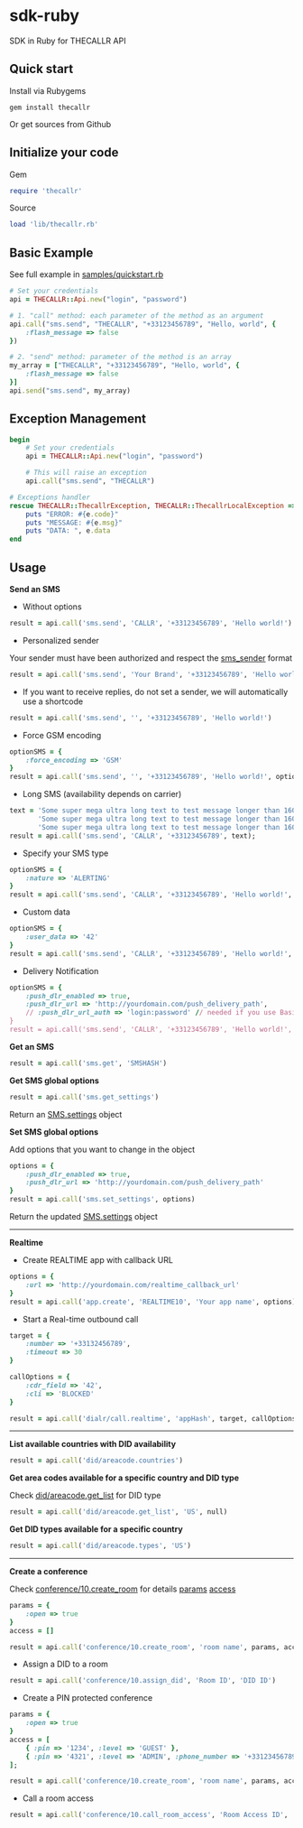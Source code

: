 sdk-ruby
========

SDK in Ruby for THECALLR API

## Quick start
Install via Rubygems

    gem install thecallr

Or get sources from Github

## Initialize your code

Gem

```ruby
require 'thecallr'
```

Source

```ruby
load 'lib/thecallr.rb'
```

## Basic Example
See full example in [samples/quickstart.rb](samples/quickstart.rb)

```ruby
# Set your credentials
api = THECALLR::Api.new("login", "password")

# 1. "call" method: each parameter of the method as an argument
api.call("sms.send", "THECALLR", "+33123456789", "Hello, world", {
	:flash_message => false
})

# 2. "send" method: parameter of the method is an array
my_array = ["THECALLR", "+33123456789", "Hello, world", {
	:flash_message => false
}]
api.send("sms.send", my_array)
```

## Exception Management

```ruby
begin
	# Set your credentials
	api = THECALLR::Api.new("login", "password")

	# This will raise an exception
	api.call("sms.send", "THECALLR")

# Exceptions handler
rescue THECALLR::ThecallrException, THECALLR::ThecallrLocalException => e
	puts "ERROR: #{e.code}"
	puts "MESSAGE: #{e.msg}"
	puts "DATA: ", e.data
end
```




## Usage
**Send an SMS**

* Without options

```ruby
result = api.call('sms.send', 'CALLR', '+33123456789', 'Hello world!')
```

* Personalized sender

Your sender must have been authorized and respect the [sms_sender](http://thecallr.com/docs/formats/#sms_sender) format
```ruby
result = api.call('sms.send', 'Your Brand', '+33123456789', 'Hello world!')
```

* If you want to receive replies, do not set a sender, we will automatically use a shortcode

```ruby
result = api.call('sms.send', '', '+33123456789', 'Hello world!')
```

* Force GSM encoding

```ruby
optionSMS = {
	:force_encoding => 'GSM'
}
result = api.call('sms.send', '', '+33123456789', 'Hello world!', optionSMS)
```

* Long SMS (availability depends on carrier)

```ruby
text = 'Some super mega ultra long text to test message longer than 160 characters ',
       'Some super mega ultra long text to test message longer than 160 characters ',
       'Some super mega ultra long text to test message longer than 160 characters'
result = api.call('sms.send', 'CALLR', '+33123456789', text);
```

* Specify your SMS type

```ruby
optionSMS = {
	:nature => 'ALERTING'
}
result = api.call('sms.send', 'CALLR', '+33123456789', 'Hello world!', optionSMS)
```

* Custom data

```ruby
optionSMS = {
	:user_data => '42'
}
result = api.call('sms.send', 'CALLR', '+33123456789', 'Hello world!', optionSMS);
```

* Delivery Notification

```ruby
optionSMS = {
	:push_dlr_enabled => true,
	:push_dlr_url => 'http://yourdomain.com/push_delivery_path',
	// :push_dlr_url_auth => 'login:password' // needed if you use Basic HTTP Authentication
}
result = api.call('sms.send', 'CALLR', '+33123456789', 'Hello world!', optionSMS)
```

**Get an SMS**
```ruby
result = api.call('sms.get', 'SMSHASH')
```

**Get SMS global options**
```ruby
result = api.call('sms.get_settings')
```
Return an [SMS.settings](http://thecallr.com/docs/objects/#SMS.Settings) object

**Set SMS global options**

Add options that you want to change in the object
```ruby
options = {
	:push_dlr_enabled => true,
	:push_dlr_url => 'http://yourdomain.com/push_delivery_path'
}
result = api.call('sms.set_settings', options)
```
Return the updated [SMS.settings](http://thecallr.com/docs/objects/#SMS.Settings) object

***

**Realtime**

* Create REALTIME app with callback URL

```ruby
options = {
	:url => 'http://yourdomain.com/realtime_callback_url'
}
result = api.call('app.create', 'REALTIME10', 'Your app name', options)
```

* Start a Real-time outbound call

```ruby
target = {
	:number => '+33132456789',
	:timeout => 30
}

callOptions = {
	:cdr_field => '42',
	:cli => 'BLOCKED'
}

result = api.call('dialr/call.realtime', 'appHash', target, callOptions)
```

***

**List available countries with DID availability**
```ruby
result = api.call('did/areacode.countries')
```

**Get area codes available for a specific country and DID type**

Check [did/areacode.get_list](http://thecallr.com/docs/api/services/did/areacode/#did/areacode.get_list) for DID type
```ruby
result = api.call('did/areacode.get_list', 'US', null)
```

**Get DID types available for a specific country**
```ruby
result = api.call('did/areacode.types', 'US')
```

***

**Create a conference**

Check [conference/10.create_room](http://thecallr.com/docs/api/services/conference/10/#conference/10.create_room) for details
[params](http://thecallr.com/docs/objects/#CONFERENCE10)
[access](http://thecallr.com/docs/objects/#CONFERENCE10.Room.Access)
```ruby
params = {
	:open => true
}
access = []

result = api.call('conference/10.create_room', 'room name', params, access)
```

* Assign a DID to a room

```ruby
result = api.call('conference/10.assign_did', 'Room ID', 'DID ID')
```

* Create a PIN protected conference

```ruby
params = {
	:open => true
}
access = [
	{ :pin => '1234', :level => 'GUEST' },
	{ :pin => '4321', :level => 'ADMIN', :phone_number => '+33123456789' }
];

result = api.call('conference/10.create_room', 'room name', params, access)
```

* Call a room access

```ruby
result = api.call('conference/10.call_room_access', 'Room Access ID', 'BLOCKED', true)
```

